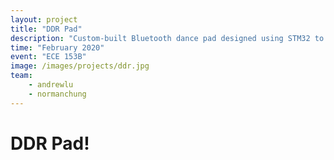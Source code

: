 ```yaml
---
layout: project
title: "DDR Pad"
description: "Custom-built Bluetooth dance pad designed using STM32 to play the 'Dance Dance Revolution' game commonly found in arcades."
time: "February 2020"
event: "ECE 153B"
image: /images/projects/ddr.jpg
team:
    - andrewlu
    - normanchung
---
```


# DDR Pad!